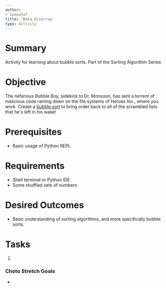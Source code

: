 ```yaml
---
author:
- Somewha7
title: 'Data Disarray'
type: Activity
---
```


Summary
=======

Activity for learning about bubble sorts. Part of the Sorting Algorithm Series

Objective
=========

The nefarious Bubble Boy, sidekick to Dr. Monsoon, has sent a torrent of malicious code raining down on the file systems of Heroes Inc., where you work. Create a [bubble sort](https://en.wikipedia.org/wiki/Bubble_sort) to bring order back to all of the scrambled lists that he's left in his wake!

Prerequisites
=============

-   Basic usage of Python REPL


Requirements
============

-   Shell terminal or Python IDE
-   Some shuffled sets of numbers

Desired Outcomes
================

-   Basic understanding of sorting algorithms, and more specifically bubble sorts.

Tasks
=====

1.   

### Choto Stretch Goals
-   
